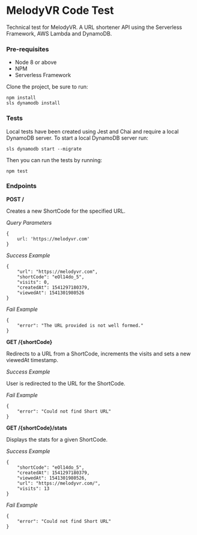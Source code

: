 # MelodyVR Code Test
Technical test for MelodyVR. A URL shortener API using the Serverless Framework, AWS Lambda and DynamoDB.

### Pre-requisites
* Node 8 or above
* NPM
* Serverless Framework

Clone the project, be sure to run:
```
npm install
sls dynamodb install
```

### Tests

Local tests have been created using Jest and Chai and require a local DynamoDB server. To start a local DynamoDB server run:
```
sls dynamodb start --migrate
```

Then you can run the tests by running:
```
npm test
```

### Endpoints
**POST /**

Creates a new ShortCode for the specified URL.

*Query Parameters*
```
{
    url: 'https://melodyvr.com'
}
```

*Success Example*
```
{
    "url": "https://melodyvr.com",
    "shortCode": "eOl14do_5",
    "visits": 0,
    "createdAt": 1541297180379,
    "viewedAt": 1541301980526
}
```

*Fail Example*
```
{
    "error": "The URL provided is not well formed."
}
```


**GET /{shortCode}**

Redirects to a URL from a ShortCode, increments the visits and sets a new viewedAt timestamp.

*Success Example*

User is redirected to the URL for the ShortCode.

*Fail Example*
```
{
    "error": "Could not find Short URL"
}
```

**GET /{shortCode}/stats**

Displays the stats for a given ShortCode.

*Success Example*
```
{
    "shortCode": "eOl14do_5",
    "createdAt": 1541297180379,
    "viewedAt": 1541301980526,
    "url": "https://melodyvr.com/",
    "visits": 13
}
```

*Fail Example*
```
{
    "error": "Could not find Short URL"
}
```
